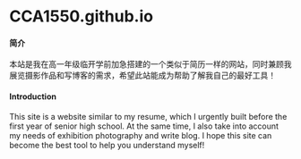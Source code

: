 # CCA1550.github.io

#### 简介

​	本站是我在高一年级临开学前加急搭建的一个类似于简历一样的网站，同时兼顾我展览摄影作品和写博客的需求，希望此站能成为帮助了解我自己的最好工具！



#### Introduction

 This site is a website similar to my resume, which I urgently built before the first year of senior high school. At the same time, I also take into account my needs of exhibition photography and write blog. I hope this site can become the best tool to help you understand myself!

